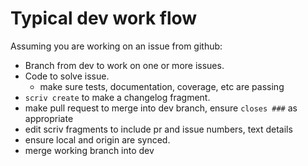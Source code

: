 # Typical dev work flow

Assuming you are working on an issue from github:

- Branch from dev to work on one or more issues.
- Code to solve issue.
  - make sure tests, documentation, coverage, etc are passing
- ```scriv create``` to make a changelog fragment.
- make pull request to merge into dev branch, ensure ```closes ###``` as appropriate
- edit scriv fragments to include pr and issue numbers, text details
- ensure local and origin are synced.
- merge working branch into dev

